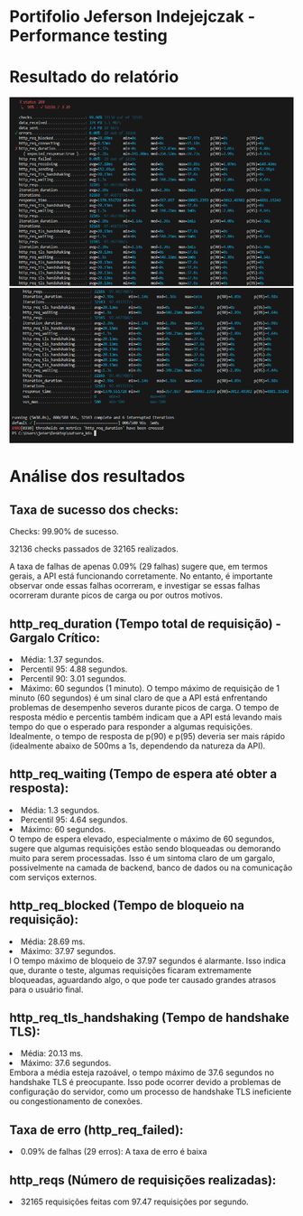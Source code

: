 # Portifolio Jeferson Indejejczak - Performance testing

<h1>Resultado do relatório</h1>
<img src="report01.png">
<img src="report02.png">

<h1>Análise dos resultados</h1>
<h2>Taxa de sucesso dos checks:</h2>
<p>Checks: 99.90% de sucesso.</p>
<p>32136 checks passados de 32165 realizados.</p>
<p>A taxa de falhas de apenas 0.09% (29 falhas) sugere que, em termos gerais, a API está funcionando corretamente. No entanto, é importante observar onde essas falhas ocorreram, e investigar se essas falhas ocorreram durante picos de carga ou por outros motivos.</p>

<h2>http_req_duration (Tempo total de requisição) - Gargalo Crítico:</h2>

<li>Média: 1.37 segundos.</li>
<li>Percentil 95: 4.88 segundos.</li>
<li>Percentil 90: 3.01 segundos.</li>
<li>Máximo: 60 segundos (1 minuto).
O tempo máximo de requisição de 1 minuto (60 segundos) é um sinal claro de que a API está enfrentando problemas de desempenho severos durante picos de carga. O tempo de resposta médio e percentis também indicam que a API está levando mais tempo do que o esperado para responder a algumas requisições. Idealmente, o tempo de resposta de p(90) e p(95) deveria ser mais rápido (idealmente abaixo de 500ms a 1s, dependendo da natureza da API).

<h2>http_req_waiting (Tempo de espera até obter a resposta):</h2>

<li>Média: 1.3 segundos.</li>
<li>Percentil 95: 4.64 segundos.</li>
<li>Máximo: 60 segundos.</li>
O tempo de espera elevado, especialmente o máximo de 60 segundos, sugere que algumas requisições estão sendo bloqueadas ou demorando muito para serem processadas. Isso é um sintoma claro de um gargalo, possivelmente na camada de backend, banco de dados ou na comunicação com serviços externos.

<h2>http_req_blocked (Tempo de bloqueio na requisição):</h2>

<li>Média: 28.69 ms.</li>
<li>Máximo: 37.97 segundos.</li>l
O tempo máximo de bloqueio de 37.97 segundos é alarmante. Isso indica que, durante o teste, algumas requisições ficaram extremamente bloqueadas, aguardando algo, o que pode ter causado grandes atrasos para o usuário final.

<h2>http_req_tls_handshaking (Tempo de handshake TLS):</h2>

<li>Média: 20.13 ms.</li>
<li>Máximo: 37.6 segundos.</li>
Embora a média esteja razoável, o tempo máximo de 37.6 segundos no handshake TLS é preocupante. Isso pode ocorrer devido a problemas de configuração do servidor, como um processo de handshake TLS ineficiente ou congestionamento de conexões.

<h2>Taxa de erro (http_req_failed):</h2>

<li>0.09% de falhas (29 erros): A taxa de erro é baixa</li>

<h2>http_reqs (Número de requisições realizadas):</h2>

<li>32165 requisições feitas com 97.47 requisições por segundo.</li>
